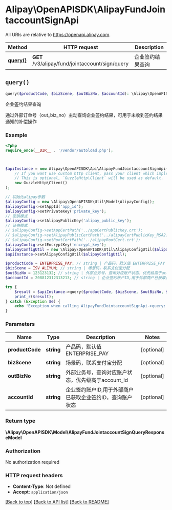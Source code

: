 # Alipay\OpenAPISDK\AlipayFundJointaccountSignApi

All URIs are relative to https://openapi.alipay.com.

Method | HTTP request | Description
------------- | ------------- | -------------
[**query()**](AlipayFundJointaccountSignApi.md#query) | **GET** /v3/alipay/fund/jointaccount/sign/query | 企业签约结果查询


## `query()`

```php
query($productCode, $bizScene, $outBizNo, $accountId): \Alipay\OpenAPISDK\Model\AlipayFundJointaccountSignQueryResponseModel
```

企业签约结果查询

通过外部订单号（out_biz_no）主动查询企业签约结果，可用于未收到签约结果通知的补偿操作

### Example

```php
<?php
require_once(__DIR__ . '/vendor/autoload.php');



$apiInstance = new Alipay\OpenAPISDK\Api\AlipayFundJointaccountSignApi(
    // If you want use custom http client, pass your client which implements `GuzzleHttp\ClientInterface`.
    // This is optional, `GuzzleHttp\Client` will be used as default.
    new GuzzleHttp\Client()
);

// 初始化alipay参数
$alipayConfig = new \Alipay\OpenAPISDK\Util\Model\AlipayConfig();
$alipayConfig->setAppId('app_id');
$alipayConfig->setPrivateKey('private_key');
// 密钥模式
$alipayConfig->setAlipayPublicKey('alipay_public_key');
// 证书模式
// $alipayConfig->setAppCertPath('../appCertPublicKey.crt');
// $alipayConfig->setAlipayPublicCertPath('../alipayCertPublicKey_RSA2.crt');
// $alipayConfig->setRootCertPath('../alipayRootCert.crt');
$alipayConfig->setEncryptKey('encrypt_key');
$alipayConfigUtil = new \Alipay\OpenAPISDK\Util\AlipayConfigUtil($alipayConfig);
$apiInstance->setAlipayConfigUtil($alipayConfigUtil);

$productCode = ENTERPRISE_PAY; // string | 产品码，默认值 ENTERPRISE_PAY
$bizScene = ISV_ALIYUN; // string | 场景码，联系支付宝分配
$outBizNo = 123123132; // string | 外部业务号，查询对应账户状态，优先级高于account_id
$accountId = 208812312313213; // string | 企业签约账户ID,用于外部商户已获取企业签约ID，查询账户状态

try {
    $result = $apiInstance->query($productCode, $bizScene, $outBizNo, $accountId);
    print_r($result);
} catch (Exception $e) {
    echo 'Exception when calling AlipayFundJointaccountSignApi->query: ', $e->getMessage(), PHP_EOL;
}
```

### Parameters

Name | Type | Description  | Notes
------------- | ------------- | ------------- | -------------
 **productCode** | **string**| 产品码，默认值 ENTERPRISE_PAY | [optional]
 **bizScene** | **string**| 场景码，联系支付宝分配 | [optional]
 **outBizNo** | **string**| 外部业务号，查询对应账户状态，优先级高于account_id | [optional]
 **accountId** | **string**| 企业签约账户ID,用于外部商户已获取企业签约ID，查询账户状态 | [optional]

### Return type

**\Alipay\OpenAPISDK\Model\AlipayFundJointaccountSignQueryResponseModel**

### Authorization

No authorization required

### HTTP request headers

- **Content-Type**: Not defined
- **Accept**: `application/json`

[[Back to top]](#) [[Back to API list]](../../README.md#api-endpoints)
[[Back to README]](../../README.md)
